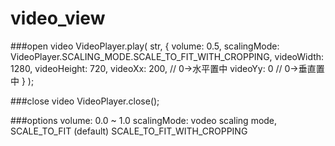 # video_view

###open video
        VideoPlayer.play(
            str,
            {
               volume: 0.5,
               scalingMode: VideoPlayer.SCALING_MODE.SCALE_TO_FIT_WITH_CROPPING,
               videoWidth: 1280,
               videoHeight: 720,
               videoXx: 200,		// 0->水平置中
               videoYy: 0		// 0->垂直置中
            }
       );

###close video
        VideoPlayer.close();
        
        
###options
   volume: 0.0 ~ 1.0
   scalingMode: vodeo scaling mode,  SCALE_TO_FIT (default)  SCALE_TO_FIT_WITH_CROPPING
